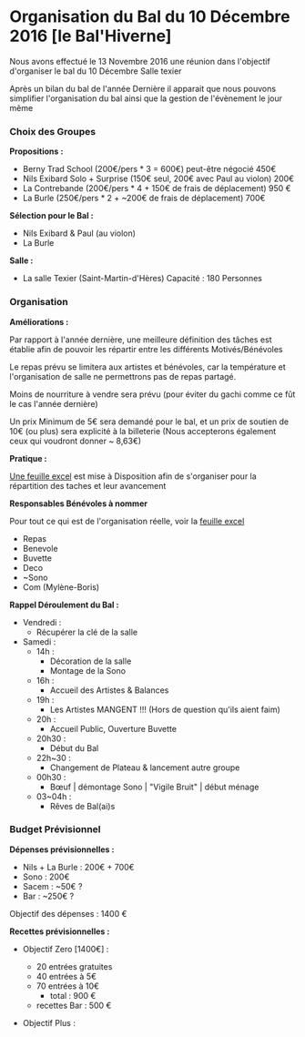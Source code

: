 # Organisation du Bal du 10 Décembre 2016 [le Bal'Hiverne]

Nous avons effectué le 13 Novembre 2016 une réunion dans l'objectif d'organiser le bal du 10 Décembre Salle texier

Après un bilan du bal de l'année Dernière il apparait que nous pouvons simplifier l'organisation du bal ainsi que la gestion de l'évènement le jour même

### Choix des Groupes

**Propositions :**

- Berny Trad School (200€/pers * 3 = 600€) peut-être négocié 450€
- Nils Exibard Solo + Surprise (150€ seul, 200€ avec Paul au violon) 200€
- La Contrebande (200€/pers * 4 + 150€ de frais de déplacement) 950 €
- La Burle (250€/pers * 2 + ~200€ de frais de déplacement) 700€

**Sélection pour le Bal :**

  - Nils Exibard & Paul (au violon)
  - La Burle

**Salle :**

  - La salle Texier (Saint-Martin-d'Hères)
   Capacité : 180 Personnes

### Organisation

**Améliorations :**

Par rapport à l'année dernière, une meilleure définition des tâches est établie afin de pouvoir les répartir entre les différents Motivés/Bénévoles

Le repas prévu se limitera aux artistes et bénévoles, car la température et l'organisation de salle ne permettrons pas de repas partagé.

Moins de nourriture à vendre sera prévu (pour éviter du gachi comme ce fût le cas l'année dernière)

Un prix Minimum de 5€ sera demandé pour le bal, et un prix de soutien de 10€ (ou plus) sera explicité à la billeterie (Nous accepterons également ceux qui voudront donner ~ 8,63€)

**Pratique :**


[Une feuille excel](https://docs.google.com/spreadsheets/d/1bsvmongUz-5gvui_WhSqK63bPgphxeyOE7HKicdwoa8/edit?usp=sharing) est mise à Disposition afin de s'organiser pour la répartition des taches et leur avancement

**Responsables Bénévoles à nommer**

Pour tout ce qui est de l'organisation réelle, voir la [feuille excel](https://docs.google.com/spreadsheets/d/1bsvmongUz-5gvui_WhSqK63bPgphxeyOE7HKicdwoa8/edit?usp=sharing)

- Repas
- Benevole
- Buvette
- Deco
- ~Sono
- Com (Mylène-Boris)

**Rappel Déroulement du Bal :**

- Vendredi :
   - Récupérer la clé de la salle
- Samedi :
   - 14h :
      - Décoration de la salle
      - Montage de la Sono
   - 16h :
      - Accueil des Artistes & Balances
   - 19h :
      - Les Artistes MANGENT !!! (Hors de question qu'ils aient faim)
   - 20h :
      - Accueil Public, Ouverture Buvette
   - 20h30 :
      - Début du Bal
   - 22h~30 :
      - Changement de Plateau & lancement autre groupe
   - 00h30 :
      - Bœuf | démontage Sono | "Vigile Bruit" | début ménage
   - 03~04h :
      - Rêves de Bal(ai)s


### Budget Prévisionnel

**Dépenses prévisionnelles :**

- Nils + La Burle : 200€ + 700€
- Sono : 200€
- Sacem : ~50€ ?
- Bar : ~250€ ?

Objectif des dépenses : 1400 €

**Recettes prévisionnelles :**

- Objectif Zero [1400€] :
   - 20 entrées gratuites
   - 40 entrées à 5€
   - 70 entrées à 10€
      - total : 900 €
   - recettes Bar : 500 €

- Objectif Plus :

